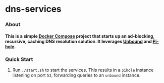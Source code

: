 # dns-services

### About
#### This is a simple [Docker Compose](https://docs.docker.com/compose/) project that starts up an ad-blocking, recursive, caching DNS resolution solution.  It leverages [Unbound](https://www.nlnetlabs.nl/projects/unbound/about/) and [Pi-hole](https://pi-hole.net/).

### Quick Start

1) Run `./start.sh` to start the services.  This results in a `pihole` instance listening on port `53`, forwarding queries to an `unbound` instance.

